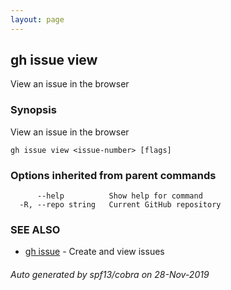 ```yaml
---
layout: page
---
```


## gh issue view

View an issue in the browser

### Synopsis

View an issue in the browser

```
gh issue view <issue-number> [flags]
```

### Options inherited from parent commands

```
      --help          Show help for command
  -R, --repo string   Current GitHub repository
```

### SEE ALSO

* [gh issue](/gh_issue)	 - Create and view issues

###### Auto generated by spf13/cobra on 28-Nov-2019
